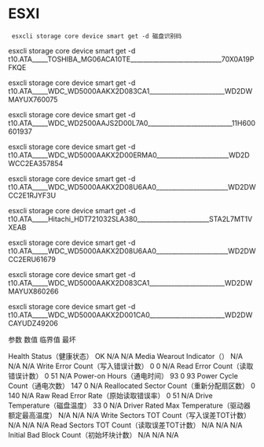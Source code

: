 # ESXI

```
 esxcli storage core device smart get -d 磁盘识别码

```

 
 esxcli storage core device smart get -d t10.ATA_____TOSHIBA_MG06ACA10TE_____________________________70X0A19PFKQE

 esxcli storage core device smart get -d t10.ATA_____WDC_WD5000AAKX2D083CA1________________________WD2DWMAYUX760075

 esxcli storage core device smart get -d t10.ATA_____WDC_WD2500AAJS2D00L7A0___________________________11H600601937

 esxcli storage core device smart get -d t10.ATA_____WDC_WD5000AAKX2D00ERMA0_______________________WD2DWCC2EA357854

 esxcli storage core device smart get -d t10.ATA_____WDC_WD5000AAKX2D08U6AA0_______________________WD2DWCC2E1RJYF3U

 esxcli storage core device smart get -d t10.ATA_____Hitachi_HDT721032SLA380_______________________STA2L7MT1VXEAB

 esxcli storage core device smart get -d t10.ATA_____WDC_WD5000AAKX2D08U6AA0_______________________WD2DWCC2ERU61679

 esxcli storage core device smart get -d t10.ATA_____WDC_WD5000AAKX2D083CA1________________________WD2DWMAYUX860266

 esxcli storage core device smart get -d t10.ATA_____WDC_WD5000AAKX2D001CA0________________________WD2DWCAYUDZ49206
 
 
参数                                                数值   临界值     最坏

Health Status（健康状态）                           OK     N/A        N/A
Media Wearout Indicator（）                         N/A    N/A        N/A
Write Error Count（写入错误计数）                   0      0          N/A
Read Error Count（读取错误计数）                    0      51         N/A
Power-on Hours（通电时间）                          93     0          93
Power Cycle Count（通电次数）                       147    0          N/A
Reallocated Sector Count（重新分配扇区数）          0      140        N/A
Raw Read Error Rate（原始读取错误率）               0      51         N/A
Drive Temperature（磁盘温度）                       33     0          N/A
Driver Rated Max Temperature（驱动器额定最高温度）  N/A    N/A        N/A
Write Sectors TOT Count（写入误差TOT计数）          N/A    N/A        N/A
Read Sectors TOT Count（读取误差TOT计数）           N/A    N/A        N/A
Initial Bad Block Count（初始坏块计数）             N/A    N/A        N/A

